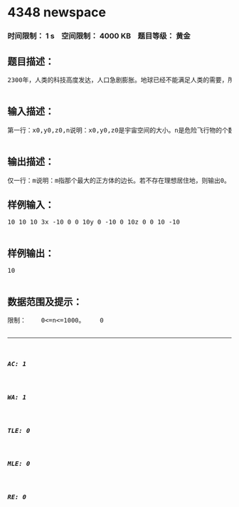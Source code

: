 # 4348 newspace   
### 时间限制： 1 s&nbsp;&nbsp;&nbsp;&nbsp;空间限制： 4000 KB&nbsp;&nbsp;&nbsp;&nbsp;题目等级： 黄金  
## 题目描述：  

<pre>
2300年，人类的科技高度发达，人口急剧膨胀。地球已经不能满足人类的需要，所以科学家们正在寻找在宇宙中居住的方法。找到合适的居住环境是一大难题，因为宇宙中充满着各种各样的危险，比如在某个区域内经常有小行星或陨石出没（这些都称作危险飞行物）。科学家们经过观察发现危险飞行物的飞行轨迹要么互相平行要么互相垂直（在三维空间中）。所以可以把宇宙看作是许多等大的正方体格子所组成的大长方体，凡是有危险飞行物经过的格子都不是理想的居住地。现在给你宇宙空间的大小和危险飞行物的飞行轨迹，请你编程帮助科学家们找到一个最大的理想居住地，且这个居住地是一个正方体。  

</pre>
  
  
## 输入描述：  

<pre>
第一行：x0,y0,z0,n说明：x0,y0,z0是宇宙空间的大小。n是危险飞行物的个数。以下有n行，每一行为：kind,x,y,z,t说明：kind是一个字符只可能为"x","y","z"，表示轨迹平行于哪个坐标轴。      x,y,z表示轨迹的起始位置，t为x,y,z中变化量的终点。      比如：x 1 2 3 9表示轨迹从(1,2,3)到(9,2,3)。            y 1 2 3 2表示轨迹仅为(1,2,3)。            z 1 2 3 1表示轨迹从(1,2,3)到(1,2,1)。注意：这里的(x,y,z)指的是坐标上的格，不是坐标点。  

</pre>
  
  
## 输出描述：  

<pre>
仅一行：m说明：m指那个最大的正方体的边长。若不存在理想居住地，则输出0。
</pre>
  
  
## 样例输入：  

<pre>
10 10 10 3x -10 0 0 10y 0 -10 0 10z 0 0 10 -10  

</pre>
  
  
## 样例输出：  

<pre>
10  

</pre>
  
  
## 数据范围及提示：  

<pre>
限制：    0<=n<=1000。    0<x0,y0,z0<=50 且x0,y0,z0为整数。    -x0<=x<=x0 ; -y0<=y<=y0 ; -z0<=z<=z0 ; 且x,y,z为整数。    当kind为x时，-x0<=t<=x0    当kind为y时，-y0<=t<=y0    当kind为z时，-z0<=t<=z0  
  

</pre>
  
  
***  

##### AC: 1  
##### WA: 1  
##### TLE: 0  
##### MLE: 0  
##### RE: 0  

